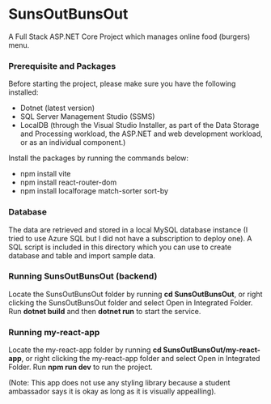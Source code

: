 # SunsOutBunsOut
A Full Stack ASP.NET Core Project which manages online food (burgers) menu.

### Prerequisite and Packages
Before starting the project, please make sure you have the following installed:
- Dotnet (latest version)
- SQL Server Management Studio (SSMS)
- LocalDB (through the Visual Studio Installer, as part of the Data Storage and Processing workload, the ASP.NET and web development workload, or as an individual component.)

Install the packages by running the commands below:
- npm install vite
- npm install react-router-dom
- npm install localforage match-sorter sort-by

### Database
The data are retrieved and stored in a local MySQL database instance (I tried to use Azure SQL but I did not have a subscription to deploy one). A SQL script is included in this directory which you can use to create database and table and import sample data.

### Running SunsOutBunsOut (backend)
Locate the SunsOutBunsOut folder by running **cd SunsOutBunsOut**, or right clicking the SunsOutBunsOut folder and select Open in Integrated Folder. Run **dotnet build** and then **dotnet run** to start the service.


### Running my-react-app
Locate the my-react-app folder by running **cd SunsOutBunsOut/my-react-app**, or right clicking the my-react-app folder and select Open in Integrated Folder. Run **npm run dev** to run the project.

(Note: This app does not use any styling library because a student ambassador says it is okay as long as it is visually appealling).